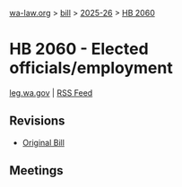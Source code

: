 [wa-law.org](/) > [bill](/bill/) > [2025-26](/bill/2025-26/) > [HB 2060](/bill/2025-26/hb/2060/)

# HB 2060 - Elected officials/employment
[leg.wa.gov](https://app.leg.wa.gov/billsummary?BillNumber=2060&Year=2025&Initiative=false) | [RSS Feed](./rss.xml)

## Revisions
* [Original Bill](1/)

## Meetings
